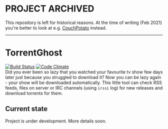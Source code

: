 # PROJECT ARCHIVED

This repository is left for historical reasons. At the time of writing (Feb 2021) you're better to look at e.g. [CouchPotato](https://couchpota.to) instead.

---

# TorrentGhost
[![Build Status](https://travis-ci.org/kiler129/TorrentGhost.svg)](https://travis-ci.org/kiler129/TorrentGhost) [![Code Climate](https://codeclimate.com/github/kiler129/TorrentGhost/badges/gpa.svg)](https://codeclimate.com/github/kiler129/TorrentGhost)  
Did you ever been so lazy that you watched your favourite tv show few days later just because you struggled to download it? Now you can be lazy again - your show will be downloaded automatically.
This little tool can check RSS feeds, files on server or IRC channels (using `irssi` log) for new releases and download torrents for them.

## Current state
Project is under development. More details soon.
